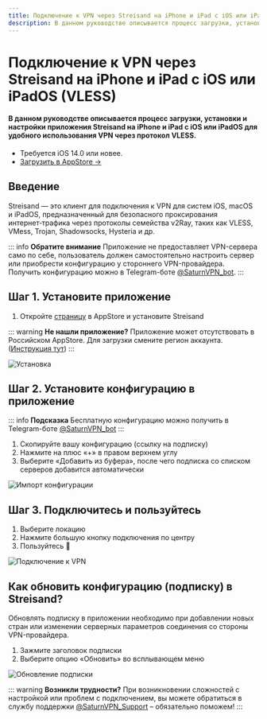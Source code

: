 ```yaml
---
title: Подключение к VPN через Streisand на iPhone и iPad с iOS или iPadOS (VLESS)
description: В данном руководстве описывается процесс загрузки, установки и настройки приложения Streisand на iPhone и iPad с iOS или iPadOS для удобного использования VPN через протокол VLESS.
---
```


# Подключение к VPN через Streisand на iPhone и iPad с iOS или iPadOS (VLESS)

#### В данном руководстве описывается процесс загрузки, установки и настройки приложения Streisand на iPhone и iPad с iOS или iPadOS для удобного использования VPN через протокол VLESS.

* Требуется iOS 14.0 или новее.
* [Загрузить в AppStore →](https://apps.apple.com/us/app/streisand/id6450534064)

## Введение

Streisand — это клиент для подключения к VPN для систем iOS, macOS и iPadOS, предназначенный для безопасного проксирования интернет‑трафика через протоколы семейства v2Ray, таких как VLESS, VMess, Trojan, Shadowsocks, Hysteria и др.

::: info **Обратите внимание** 
Приложение не предоставляет VPN-сервера само по себе, пользователь должен самостоятельно настроить сервер или приобрести конфигурацию у стороннего VPN-провайдера. Получить конфигурацию можно в Telegram-боте [@SaturnVPN_bot](https://t.me/SaturnVPN_bot?start=docs).
:::

## Шаг 1. Установите приложение

1. Откройте [страницу](https://apps.apple.com/us/app/streisand/id6450534064) в AppStore и установите Streisand

::: warning **Не нашли приложение?** 
Приложение может отсутствовать в Российском AppStore. Для загрузки смените регион аккаунта. ([Инструкция тут](/setup-guide/#смена-региона-appstore-для-загрузки-недоступных-приложении))
:::

![Установка](/pages/ios/streisand/1.webp)

## Шаг 2. Установите конфигурацию в приложение

::: info **Подсказка** 
Бесплатную конфигурацию можно получить в Telegram-боте [@SaturnVPN_bot](https://t.me/SaturnVPN_bot?start=docs)
:::

1. Скопируйте вашу конфигурацию (ссылку на подписку)
2. Нажмите на плюс «+» в правом верхнем углу
3. Выберите «Добавить из буфера», после чего подписка со списком серверов добавится автоматически

![Импорт конфигурации](/pages/ios/streisand/2.webp)

## Шаг 3. Подключитесь и пользуйтесь

1. Выберите локацию
2. Нажмите большую кнопку подключения по центру
3. Пользуйтесь 🙂

![Подключение к VPN](/pages/ios/streisand/3.webp)

## Как обновить конфигурацию (подписку) в Streisand?
Обновлять подписку в приложении необходимо при добавлении новых стран или изменении серверных параметров соединения со стороны VPN-провайдера.
1. Зажмите заголовок подписки
2. Выберите опцию «Обновить» во всплывающем меню

![Обновление подписки](/pages/ios/streisand/4.webp)

::: warning **Возникли трудности?** 
При возникновении сложностей с настройкой или проблем с подключением, вы можете обратиться в службу поддержки [@SaturnVPN_Support](https://t.me/SaturnVPN_Support) – обязательно поможем!
:::